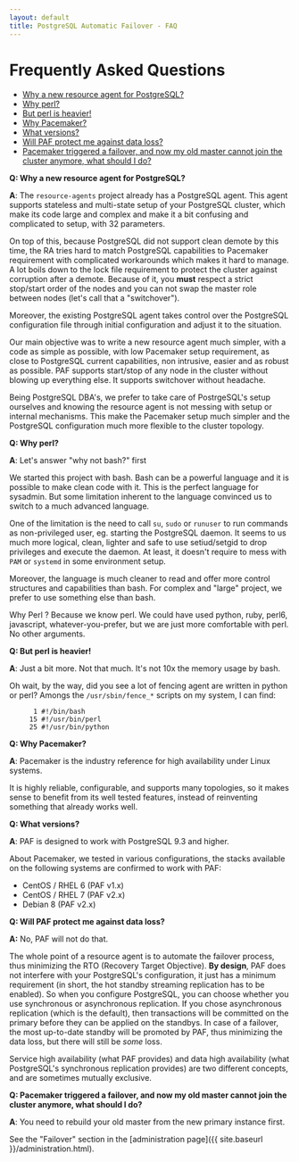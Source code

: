 ```yaml
---
layout: default
title: PostgreSQL Automatic Failover - FAQ
---
```


# Frequently Asked Questions

* [Why a new resource agent for PostgreSQL?](#why-new-ra-for-postgresql)
* [Why perl?](#why-perl)
* [But perl is heavier!](#perl-is-heavier)
* [Why Pacemaker?](#why-pacemaker)
* [What versions?](#what-versions)
* [Will PAF protect me against data loss?](#protection-against-data-loss)
* [Pacemaker triggered a failover, and now my old master cannot join the cluster anymore, what should I do?](#how-to-failback)


<a name="why-new-ra-for-postgresql"></a>
__Q: Why a new resource agent for PostgreSQL?__

__A__: The `resource-agents` project already has a PostgreSQL agent. This
agent supports stateless and multi-state setup of your PostgreSQL cluster,
which make its code large and complex and make it a bit confusing and
complicated to setup, with 32 parameters.

On top of this, because PostgreSQL did not support clean demote by this time,
the RA tries hard to match PostgreSQL capabilities to Pacemaker requirement with
complicated workarounds which makes it hard to manage. A lot boils down to the
lock file requirement to protect the cluster against corruption after a demote.
Because of it, you __must__ respect a strict stop/start order of the nodes and
you can not swap the master role between nodes (let's call that a
"switchover").

Moreover, the existing PostgreSQL agent takes control over the PostgreSQL
configuration file through initial configuration and adjust it to the
situation.

Our main objective was to write a new resource agent much simpler, with a code
as simple as possible, with low Pacemaker setup requirement, as close to
PostgreSQL current capabilities, non intrusive, easier and as robust as
possible. PAF supports start/stop of any node in the cluster without blowing up
everything else. It supports switchover without headache.

Being PostgreSQL DBA's, we prefer to take care of PostrgeSQL's setup ourselves
and knowing the resource agent is not messing with setup or internal mechanisms.
This make the Pacemaker setup much simpler and the PostgreSQL configuration
much more flexible to the cluster topology.


<a name="why-perl"></a>
__Q: Why perl?__

__A__: Let's answer "why not bash?" first

We started this project with bash. Bash can be a powerful language and it is
possible to make clean code with it. This is the perfect language for sysadmin.
But some limitation inherent to the language convinced us to switch to a much
advanced language.

One of the limitation is the need to call `su`, `sudo` or
`runuser` to run commands as non-privileged user, eg. starting the PostgreSQL
daemon. It seems to us much more logical, clean, lighter and safe to use
setiud/setgid to drop privileges and execute the daemon. At least, it doesn't
require to mess with `PAM` or `systemd` in some environment setup.

Moreover, the language is much cleaner to read and offer more control structures
and capabilities than bash. For complex and "large" project, we prefer to use
something else than bash.

Why Perl ? Because we know perl. We could have used python, ruby, perl6,
javascript, whatever-you-prefer, but we are just more comfortable with perl. No
other arguments.


<a name="perl-is-heavier"></a>
__Q: But perl is heavier!__

__A__: Just a bit more. Not that much. It's not 10x the memory usage by bash.

Oh wait, by the way, did you see a lot of fencing agent are written in python or
perl? Amongs the `/usr/sbin/fence_*` scripts on my system, I can find:

```
      1 #!/bin/bash
     15 #!/usr/bin/perl
     25 #!/usr/bin/python
```


<a name="why-pacemaker"></a>
__Q: Why Pacemaker?__

__A__: Pacemaker is the industry reference for high availability under Linux
systems.

It is highly reliable, configurable, and supports many topologies, so it makes
sense to benefit from its well tested features, instead of reinventing
something that already works well.


<a name="what-versions"></a>
__Q: What versions?__

__A__: PAF is designed to work with PostgreSQL 9.3 and higher.

About Pacemaker, we tested in various configurations, the stacks available
on the following systems are confirmed to work with PAF:

  * CentOS / RHEL 6 (PAF v1.x)
  * CentOS / RHEL 7 (PAF v2.x)
  * Debian 8 (PAF v2.x)


<a name="protection-against-data-loss"></a>
__Q: Will PAF protect me against data loss?__

__A:__ No, PAF will not do that.

The whole point of a resource agent is to automate the failover process, thus
minimizing the RTO (Recovery Target Objective).
__By design__, PAF does not interfere with your PostgreSQL's configuration, it
just has a minimum requirement (in short, the hot standby streaming replication
has to be enabled).
So when you configure PostgreSQL, you can choose whether you use synchronous or
asynchronous replication.
If you chose asynchronous replication (which is the default), then transactions
will be committed on the primary before they can be applied on the standbys.
In case of a failover, the most up-to-date standby will be promoted by PAF,
thus minimizing the data loss, but there will still be _some_ loss.

Service high availability (what PAF provides) and data high availability (what
PostgreSQL's synchronous replication provides) are two different concepts, and
are sometimes mutually exclusive.


<a name="how-to-failback"></a>
__Q: Pacemaker triggered a failover, and now my old master cannot join the
cluster anymore, what should I do?__

__A__: You need to rebuild your old master from the new primary instance first.

See the "Failover" section in the [administration page]({{ site.baseurl }}/administration.html).


